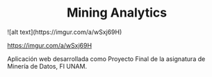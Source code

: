 <h1 align="center"> Mining Analytics </h1>
![alt text](https://imgur.com/a/wSxj69H)

https://imgur.com/a/wSxj69H

<blockquote class="imgur-embed-pub" lang="en" data-id="a/wSxj69H" data-context="false" ><a href="//imgur.com/a/wSxj69H"></a></blockquote><script async src="//s.imgur.com/min/embed.js" charset="utf-8"></script>

Aplicación web desarrollada como Proyecto Final de la asignatura de Minería de Datos, FI UNAM.
